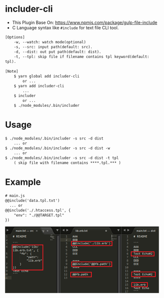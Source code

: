 # includer-cli

- This Plugin Base On: https://www.npmjs.com/package/gulp-file-include
- C Language syntax like `#include` for text file CLI tool.

```
[Options]
    -w, --watch: watch mode(optional)
    -s, --src: input path(default: src).
    -d, --dist: out put path(default: dist).
    -t, --tpl: skip file if filename contains tpl keyword(default: tpl).

[Note]
    $ yarn global add includer-cli
   		or ...
   	$ yarn add includer-cli
   		...
   	$ includer
   		or ...
   	$ ./node_modules/.bin/includer
```

# Usage

```
$ ./node_modules/.bin/includer -s src -d dist
	... or
$ ./node_modules/.bin/includer -s src -d dist -w
	... or
$ ./node_modules/.bin/includer -s src -d dist -t tpl
	( skip file with filename contains ****.tpl.*** )
```

# Example

```
# main.js
@@include('data.tpl.txt')
  ... or
@@include('./.htaccess.tpl', {
    "env": "./@@TARGET.tpl"
})
```

![Alt text](https://raw.githubusercontent.com/scott1028/includer-cli/master/example.png "example.png")
